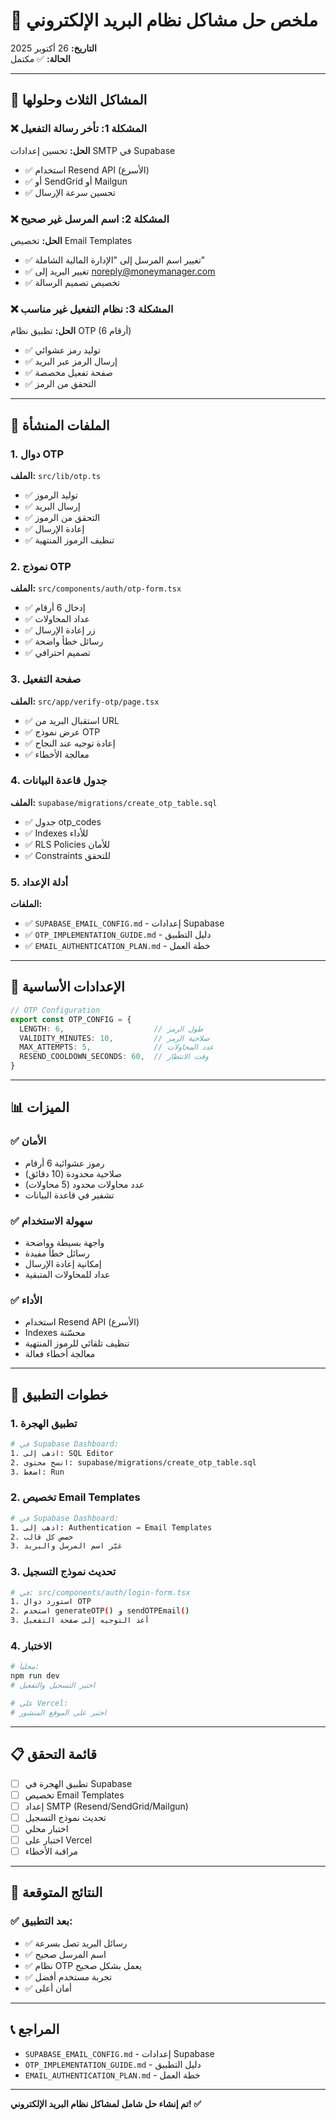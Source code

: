 # 📧 ملخص حل مشاكل نظام البريد الإلكتروني

**التاريخ:** 26 أكتوبر 2025  
**الحالة:** ✅ مكتمل

---

## 🎯 المشاكل الثلاث وحلولها

### ❌ المشكلة 1: تأخر رسالة التفعيل
**الحل:** تحسين إعدادات SMTP في Supabase
- ✅ استخدام Resend API (الأسرع)
- ✅ أو SendGrid أو Mailgun
- ✅ تحسين سرعة الإرسال

### ❌ المشكلة 2: اسم المرسل غير صحيح
**الحل:** تخصيص Email Templates
- ✅ تغيير اسم المرسل إلى "الإدارة المالية الشاملة"
- ✅ تغيير البريد إلى noreply@moneymanager.com
- ✅ تخصيص تصميم الرسالة

### ❌ المشكلة 3: نظام التفعيل غير مناسب
**الحل:** تطبيق نظام OTP (6 أرقام)
- ✅ توليد رمز عشوائي
- ✅ إرسال الرمز عبر البريد
- ✅ صفحة تفعيل مخصصة
- ✅ التحقق من الرمز

---

## 📁 الملفات المنشأة

### 1. دوال OTP
**الملف:** `src/lib/otp.ts`
- ✅ توليد الرموز
- ✅ إرسال البريد
- ✅ التحقق من الرموز
- ✅ إعادة الإرسال
- ✅ تنظيف الرموز المنتهية

### 2. نموذج OTP
**الملف:** `src/components/auth/otp-form.tsx`
- ✅ إدخال 6 أرقام
- ✅ عداد المحاولات
- ✅ زر إعادة الإرسال
- ✅ رسائل خطأ واضحة
- ✅ تصميم احترافي

### 3. صفحة التفعيل
**الملف:** `src/app/verify-otp/page.tsx`
- ✅ استقبال البريد من URL
- ✅ عرض نموذج OTP
- ✅ إعادة توجيه عند النجاح
- ✅ معالجة الأخطاء

### 4. جدول قاعدة البيانات
**الملف:** `supabase/migrations/create_otp_table.sql`
- ✅ جدول otp_codes
- ✅ Indexes للأداء
- ✅ RLS Policies للأمان
- ✅ Constraints للتحقق

### 5. أدلة الإعداد
**الملفات:**
- ✅ `SUPABASE_EMAIL_CONFIG.md` - إعدادات Supabase
- ✅ `OTP_IMPLEMENTATION_GUIDE.md` - دليل التطبيق
- ✅ `EMAIL_AUTHENTICATION_PLAN.md` - خطة العمل

---

## 🔧 الإعدادات الأساسية

```typescript
// OTP Configuration
export const OTP_CONFIG = {
  LENGTH: 6,                    // طول الرمز
  VALIDITY_MINUTES: 10,         // صلاحية الرمز
  MAX_ATTEMPTS: 5,              // عدد المحاولات
  RESEND_COOLDOWN_SECONDS: 60,  // وقت الانتظار
}
```

---

## 📊 الميزات

### ✅ الأمان
- رموز عشوائية 6 أرقام
- صلاحية محدودة (10 دقائق)
- عدد محاولات محدود (5 محاولات)
- تشفير في قاعدة البيانات

### ✅ سهولة الاستخدام
- واجهة بسيطة وواضحة
- رسائل خطأ مفيدة
- إمكانية إعادة الإرسال
- عداد للمحاولات المتبقية

### ✅ الأداء
- استخدام Resend API (الأسرع)
- Indexes محسّنة
- تنظيف تلقائي للرموز المنتهية
- معالجة أخطاء فعالة

---

## 🚀 خطوات التطبيق

### 1. تطبيق الهجرة
```bash
# في Supabase Dashboard:
1. اذهب إلى: SQL Editor
2. انسخ محتوى: supabase/migrations/create_otp_table.sql
3. اضغط: Run
```

### 2. تخصيص Email Templates
```bash
# في Supabase Dashboard:
1. اذهب إلى: Authentication → Email Templates
2. خصص كل قالب
3. غيّر اسم المرسل والبريد
```

### 3. تحديث نموذج التسجيل
```bash
# في: src/components/auth/login-form.tsx
1. استورد دوال OTP
2. استخدم generateOTP() و sendOTPEmail()
3. أعد التوجيه إلى صفحة التفعيل
```

### 4. الاختبار
```bash
# محلياً:
npm run dev
# اختبر التسجيل والتفعيل

# على Vercel:
# اختبر على الموقع المنشور
```

---

## 📋 قائمة التحقق

- [ ] تطبيق الهجرة في Supabase
- [ ] تخصيص Email Templates
- [ ] إعداد SMTP (Resend/SendGrid/Mailgun)
- [ ] تحديث نموذج التسجيل
- [ ] اختبار محلي
- [ ] اختبار على Vercel
- [ ] مراقبة الأخطاء

---

## 🎯 النتائج المتوقعة

### ✅ بعد التطبيق:
- ✅ رسائل البريد تصل بسرعة
- ✅ اسم المرسل صحيح
- ✅ نظام OTP يعمل بشكل صحيح
- ✅ تجربة مستخدم أفضل
- ✅ أمان أعلى

---

## 📞 المراجع

- `SUPABASE_EMAIL_CONFIG.md` - إعدادات Supabase
- `OTP_IMPLEMENTATION_GUIDE.md` - دليل التطبيق
- `EMAIL_AUTHENTICATION_PLAN.md` - خطة العمل

---

**تم إنشاء حل شامل لمشاكل نظام البريد الإلكتروني! ✅**

